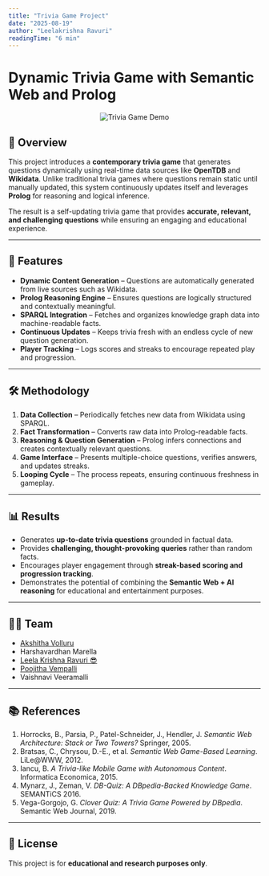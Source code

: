 ```yaml
---
title: "Trivia Game Project"
date: "2025-08-19"
author: "Leelakrishna Ravuri"
readingTime: "6 min"
---
```


# Dynamic Trivia Game with Semantic Web and Prolog
<p align="center">
  <img src="https://media1.giphy.com/media/v1.Y2lkPTc5MGI3NjExem12aGl2em5heGdyZXZxbXV5MGpyNXNsa3d4dWZpcmFtd3M2em1odCZlcD12MV9pbnRlcm5hbF9naWZfYnlfaWQmY3Q9Zw/tywgBbi9s4Yot8MB8G/giphy.gif" alt="Trivia Game Demo"/>
</p>

## 📌 Overview
This project introduces a **contemporary trivia game** that generates questions dynamically using real-time data sources like **OpenTDB** and **Wikidata**. Unlike traditional trivia games where questions remain static until manually updated, this system continuously updates itself and leverages **Prolog** for reasoning and logical inference.

The result is a self-updating trivia game that provides **accurate, relevant, and challenging questions** while ensuring an engaging and educational experience.

---

## 🚀 Features
- **Dynamic Content Generation** – Questions are automatically generated from live sources such as Wikidata.  
- **Prolog Reasoning Engine** – Ensures questions are logically structured and contextually meaningful.  
- **SPARQL Integration** – Fetches and organizes knowledge graph data into machine-readable facts.  
- **Continuous Updates** – Keeps trivia fresh with an endless cycle of new question generation.  
- **Player Tracking** – Logs scores and streaks to encourage repeated play and progression.  

---

## 🛠 Methodology
1. **Data Collection** – Periodically fetches new data from Wikidata using SPARQL.  
2. **Fact Transformation** – Converts raw data into Prolog-readable facts.  
3. **Reasoning & Question Generation** – Prolog infers connections and creates contextually relevant questions.  
4. **Game Interface** – Presents multiple-choice questions, verifies answers, and updates streaks.  
5. **Looping Cycle** – The process repeats, ensuring continuous freshness in gameplay.  

---

## 📊 Results
- Generates **up-to-date trivia questions** grounded in factual data.  
- Provides **challenging, thought-provoking queries** rather than random facts.  
- Encourages player engagement through **streak-based scoring and progression tracking**.  
- Demonstrates the potential of combining the **Semantic Web + AI reasoning** for educational and entertainment purposes.  

---

## 🧑‍💻 Team
- [Akshitha Volluru](https://github.com/VolluruAkshitha)  
- Harshavardhan Marella  
- [Leela Krishna Ravuri 😎](https://github.com/Leelakrishna-R)  
- [Poojitha Vempalli](https://github.com/PoojithaVempalli)  
- Vaishnavi Veeramalli  

---

## 📚 References
1. Horrocks, B., Parsia, P., Patel-Schneider, J., Hendler, J. *Semantic Web Architecture: Stack or Two Towers?* Springer, 2005.  
2. Bratsas, C., Chrysou, D.-E., et al. *Semantic Web Game-Based Learning*. LiLe@WWW, 2012.  
3. Iancu, B. *A Trivia-like Mobile Game with Autonomous Content*. Informatica Economica, 2015.  
4. Mynarz, J., Zeman, V. *DB-Quiz: A DBpedia-Backed Knowledge Game*. SEMANTiCS 2016.  
5. Vega-Gorgojo, G. *Clover Quiz: A Trivia Game Powered by DBpedia*. Semantic Web Journal, 2019.  

---

## 📝 License
This project is for **educational and research purposes only**.  
